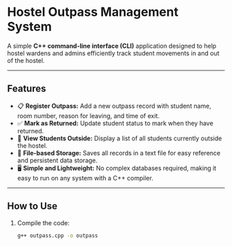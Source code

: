 # Hostel Outpass Management System

A simple **C++ command-line interface (CLI)** application designed to help hostel wardens and admins efficiently track student movements in and out of the hostel.

---

## Features

- 📋 **Register Outpass:** Add a new outpass record with student name, room number, reason for leaving, and time of exit.
- ✅ **Mark as Returned:** Update student status to mark when they have returned.
- 👀 **View Students Outside:** Display a list of all students currently outside the hostel.
- 💾 **File-based Storage:** Saves all records in a text file for easy reference and persistent data storage.
- 🖥️ **Simple and Lightweight:** No complex databases required, making it easy to run on any system with a C++ compiler.

---

## How to Use

1. Compile the code:
   ```bash
   g++ outpass.cpp -o outpass
